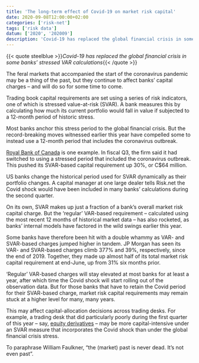 ```yaml
---
title: 'The long-term effect of Covid-19 on market risk capital'
date: 2020-09-08T12:00:00+02:00
categories: ['risk-net']
tags: ['risk data']
datum: ['2020', '202009']
description: 'Covid-19 has replaced the global financial crisis in some banks’ stressed VAR calculations'
---
```


{{< quote steelblue >}}_Covid-19 has replaced the global financial crisis in some banks’ stressed VAR calculations_{{< /quote >}}

The feral markets that accompanied the start of the coronavirus pandemic may be a thing of the past, but they continue to affect banks’ capital charges – and will do so for some time to come.

Trading book capital requirements are set using a series of risk indicators, one of which is stressed value-at-risk (SVAR). A bank measures this by calculating how much its current portfolio would fall in value if subjected to a 12-month period of historic stress.

Most banks anchor this stress period to the global financial crisis. But the record-breaking moves witnessed earlier this year have compelled some to instead use a 12-month period that includes the coronavirus outbreak.

[Royal Bank of Canada](https://www.risk.net/risk-quantum/7671976/rbcs-var-doubled-in-pursuit-of-trading-windfall) is one example. In fiscal Q3, the firm said it had switched to using a stressed period that included the coronavirus outbreak. This pushed its SVAR-based capital requirement up 30%, or C$64 million.

US banks change the historical period used for SVAR dynamically as their portfolio changes. A capital manager at one large dealer tells Risk.net the Covid shock would have been included in many banks’ calculations during the second quarter.

On its own, SVAR makes up just a fraction of a bank’s overall market risk capital charge. But the ‘regular’ VAR-based requirement – calculated using the most recent 12 months of historical market data – has also rocketed, as banks’ internal models have factored in the wild swings earlier this year.

Some banks have therefore been hit with a double whammy as VAR- and SVAR-based charges jumped higher in tandem. JP Morgan has seen its VAR- and SVAR-based charges climb 377% and 39%, respectively, since the end of 2019. Together, they made up almost half of its total market risk capital requirement at end-June, up from 31% six months prior.

‘Regular’ VAR-based charges will stay elevated at most banks for at least a year, after which time the Covid shock will start rolling out of the observation data. But for those banks that have to retain the Covid period for their SVAR-based charge, market risk capital requirements may remain stuck at a higher level for many, many years.

This may affect capital-allocation decisions across trading desks. For example, a trading desk that did particularly poorly during the first quarter of this year – say, [equity derivatives](https://www.risk.net/derivatives/7663541/socgen-mulls-sale-of-structured-product-books-after-big-losses) – may be more capital-intensive under an SVAR measure that incorporates the Covid shock than under the global financial crisis stress.

To paraphrase William Faulkner, “the (market) past is never dead. It’s not even past”.

